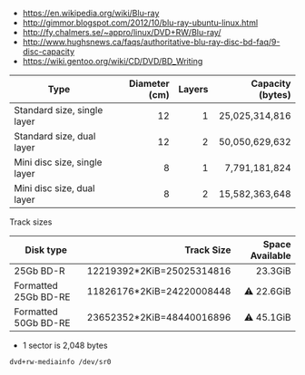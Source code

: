 * https://en.wikipedia.org/wiki/Blu-ray
* http://gimmor.blogspot.com/2012/10/blu-ray-ubuntu-linux.html
* http://fy.chalmers.se/~appro/linux/DVD+RW/Blu-ray/
* http://www.hughsnews.ca/faqs/authoritative-blu-ray-disc-bd-faq/9-disc-capacity
* https://wiki.gentoo.org/wiki/CD/DVD/BD_Writing

| Type                         | Diameter (cm) | Layers |	Capacity (bytes)  |
| ---------------------------- | ------------: | -----: | ----------------: |
| Standard size, single layer  | 12            | 1      | 25,025,314,816    |
| Standard size, dual layer	   | 12            | 2      | 50,050,629,632    |
| Mini disc size, single layer | 8             | 1      | 7,791,181,824     |
| Mini disc size, dual layer   | 8             | 2      | 15,582,363,648    |

Track sizes

| Disk type            |                Track Size |   Space Available|
|----------------------|--------------------------:|-----------------:|
| 25Gb BD-R            | 12219392*2KiB=25025314816 |          23.3GiB |
| Formatted 25Gb BD-RE | 11826176*2KiB=24220008448 |:warning: 22.6GiB |
| Formatted 50Gb BD-RE | 23652352*2KiB=48440016896 |:warning: 45.1GiB |
* 1 sector is 2,048 bytes

```shell
dvd+rw-mediainfo /dev/sr0
```
